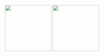 
<div align='center'>
 <img src="https://github-readme-stats.vercel.app/api?username=DarkHoust&theme=nord" height="150"/>
 <img src="https://github-readme-stats.vercel.app/api/top-langs?username=DarkHoust&locale=en&theme=nord&layout=compact&card_width=350" height="150"/>
</div>
